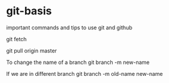 # git-basis
important commands and tips to use git and github

git fetch

git pull origin master

To change the name of a branch
git branch -m new-name

If we are in different branch
git branch -m old-name new-name

